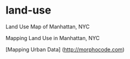 # land-use
Land Use Map of Manhattan, NYC


Mapping Land Use in Manhattan, NYC

[Mapping Urban Data] (http://morphocode.com)
